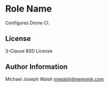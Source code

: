 Role Name
=========

Configures Drone CI.

License
-------

3-Clause BSD License

Author Information
------------------

Michael Joseph Walsh <mjwalsh@nemonik.com>
